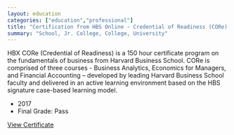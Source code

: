 ```yaml
---
layout: education
categories: ["education","professional"]
title: "Certification from HBS Online - Credential of Readiness (CORe) 🧑‍🎓"
summary: "School, Jr. College, College, University"
---
```



HBX CORe (Credential of Readiness) is a 150 hour certificate program on the fundamentals of business from Harvard Business School. CORe is comprised of three courses - Business Analytics, Economics for Managers, and Financial Accounting – developed by leading Harvard Business School faculty and delivered in an active learning environment based on the HBS signature case-based learning model.

*   2017
*   Final Grade: Pass

[View Certificate](https://project-odyssey.s3.us-east-2.amazonaws.com/Odyssey-Resources/Certificates/HBS+Online/6E2CC7F1EF3B4D8D2645C2D565905CA7.pdf)
